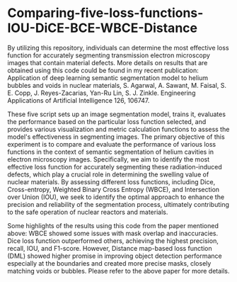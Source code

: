 # Comparing-five-loss-functions-IOU-DiCE-BCE-WBCE-Distance

By utilizing this repository, individuals can determine the most effective loss function for accurately segmenting transmission electron microscopy images that contain material defects. More details on results that are obtained using this code could be found in my recent publication: 
Application of deep learning semantic segmentation model to helium bubbles and voids in nuclear materials, S. Agarwal, A. Sawant, M. Faisal, S. E. Copp, J. Reyes-Zacarias, Yan-Ru Lin, S. J. Zinkle. Engineering Applications of Artificial Intelligence 126, 106747.


These five script sets up an image segmentation model, trains it, evaluates the performance based on the particular loss function selected, and provides various visualization and metric calculation functions to assess the model's effectiveness in segmenting images.
The primary objective of this experiment is to compare and evaluate the performance of various loss functions in the context of semantic segmentation of helium cavities in electron microscopy images. 
Specifically, we aim to identify the most effective loss function for accurately segmenting these radiation-induced defects, which play a crucial role in determining the swelling value of nuclear materials. By assessing different loss functions, including Dice, Cross-entropy, Weighted Binary Cross Entropy (WBCE),
and Intersection over Union (IOU), we seek to identify the optimal approach to enhance the precision and reliability of the segmentation process, ultimately contributing to the safe operation of nuclear reactors and materials.

Some highlights of the results using this code from the paper mentioned above:
WBCE showed some issues with mask overlap and inaccuracies. Dice loss function outperformed others, achieving the highest precision, recall, IOU, and F1-score. However, Distance map-based loss function (DML) showed higher promise in improving object detection performance especially at the boundaries and created more precise masks, closely matching voids or bubbles. Please refer to the above paper for more details.


